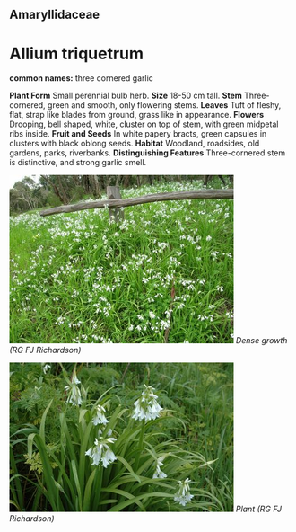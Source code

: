 ## Amaryllidaceae
# Allium triquetrum
**common names:** three cornered garlic

**Plant Form** Small perennial bulb herb. **Size** 18-50 cm tall. **Stem** Three-cornered, green and smooth, only flowering stems. **Leaves** Tuft of fleshy, flat, strap like blades from ground, grass like in appearance. **Flowers** Drooping, bell shaped, white, cluster on top of stem, with green midpetal ribs inside. **Fruit and Seeds** In white papery bracts, green capsules in clusters with black oblong seeds. **Habitat** Woodland, roadsides, old gardens, parks, riverbanks. **Distinguishing Features** Three-cornered stem is distinctive, and strong garlic smell.


![Dense growth (RG FJ Richardson)](18446_Allium-triquentrum08.jpg)
   *Dense growth (RG FJ Richardson)* 

![Plant (RG FJ Richardson)](18440_Allium-triquentrum02.jpg)
   *Plant (RG FJ Richardson)* 

